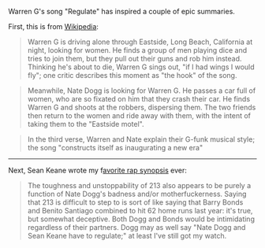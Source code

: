 Warren G's song "Regulate" has inspired a couple of epic summaries. 

First, this is from [Wikipedia](https://en.wikipedia.org/wiki/Regulate_(song)#Synopsis):

> Warren G is driving alone through Eastside, Long Beach, California at night, looking for women. He finds a group of men playing dice and tries to join them, but they pull out their guns and rob him instead. Thinking he's about to die, Warren G sings out, "if I had wings I would fly"; one critic describes this moment as "the hook" of the song.

> Meanwhile, Nate Dogg is looking for Warren G. He passes a car full of women, who are so fixated on him that they crash their car. He finds Warren G and shoots at the robbers, dispersing them. The two friends then return to the women and ride away with them, with the intent of taking them to the "Eastside motel".

>In the third verse, Warren and Nate explain their G-funk musical style; the song "constructs itself as inaugurating a new era"

***

Next, Sean Keane wrote my f[avorite rap synopsis](https://web.archive.org/web/20040418220919/http://zembla.cementhorizon.com/archives/000656.html) ever:

> The toughness and unstoppability of 213 also appears to be purely a function of Nate Dogg's badness and/or motherfuckerness. Saying that 213 is difficult to step to is sort of like saying that Barry Bonds and Benito Santiago combined to hit 62 home runs last year: it's true, but somewhat deceptive. Both Dogg and Bonds would be intimidating regardless of their partners. Dogg may as well say "Nate Dogg and Sean Keane have to regulate;" at least I've still got my watch.